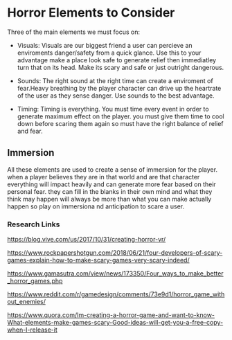 # Horror Elements to Consider
Three of the main elements we must focus on:

* Visuals:
Visuals are our biggest friend a user can percieve an enviroments danger/safety from a quick glance. Use this to your advantage make a place look safe to generate 
relief then immediatley turn that on its head. Make its scary and safe or just outright dangerous.

* Sounds: The right sound at the right time can create a enviroment of fear.Heavy breathing by the player character can drive up the heartrate of the user as they sense 
danger. Use sounds to the best advantage.

* Timing: Timing is everything. You must time every event in order to generate maximum effect on the player. you must give them time to cool down before scaring them 
again so must have the right balance of relief and fear.

## Immersion
All these elements are used to create a sense of immersion for the player. when a player believes they are in that world and are that character everything will impact 
heavily and can generate more fear based on their personal fear. they can fill in the blanks in their own mind and what they think may happen will always be more
than what you can make actually happen so play on immersiona nd anticipation to scare a user.

### Research Links
https://blog.vive.com/us/2017/10/31/creating-horror-vr/

https://www.rockpapershotgun.com/2018/06/21/four-developers-of-scary-games-explain-how-to-make-scary-games-very-scary-indeed/

https://www.gamasutra.com/view/news/173350/Four_ways_to_make_better_horror_games.php

https://www.reddit.com/r/gamedesign/comments/73e9d1/horror_game_without_enemies/

https://www.quora.com/Im-creating-a-horror-game-and-want-to-know-What-elements-make-games-scary-Good-ideas-will-get-you-a-free-copy-when-I-release-it
